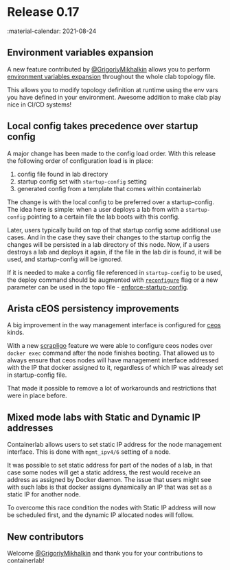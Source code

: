 # Release 0.17
:material-calendar: 2021-08-24

## Environment variables expansion
A new feature contributed by [@GrigoriyMikhalkin](https://github.com/GrigoriyMikhalkin) allows you to perform [environment variables expansion](../manual/nodes.md#env) throughout the whole clab topology file.

This allows you to modify topology definition at runtime using the env vars you have defined in your environment. Awesome addition to make clab play nice in CI/CD systems!


## Local config takes precedence over startup config
A major change has been made to the config load order. With this release the following order of configuration load is in place:

1. config file found in lab directory
2. startup config set with `startup-config` setting
3. generated config from a template that comes within containerlab

The change is with the local config to be preferred over a startup-config. The idea here is simple: when a user deploys a lab from with a `startup-config` pointing to a certain file the lab boots with this config.

Later, users typically build on top of that startup config some additional use cases. And in the case they save their changes to the startup config the changes will be persisted in a lab directory of this node. Now, if a users destroys a lab and deploys it again, if the file in the lab dir is found, it will be used, and startup-config will be ignored.

If it is needed to make a config file referenced in `startup-config` to be used, the deploy command should be augmented with [`reconfigure`](../cmd/deploy.md#reconfigure) flag or a new parameter can be used in the topo file - [enforce-startup-config](../manual/nodes.md#enforce-startup-config).

## Arista cEOS persistency improvements
A big improvement in the way management interface is configured for [ceos](../manual/kinds/ceos.md) kinds.

With a new [scrapligo](https://github.com/scrapli/scrapligo) feature we were able to configure ceos nodes over `docker exec` command after the node finishes booting. That allowed us to always ensure that ceos nodes will have management interface addressed with the IP that docker assigned to it, regardless of which IP was already set in startup-config file.

That made it possible to remove a lot of workarounds and restrictions that were in place before.

## Mixed mode labs with Static and Dynamic IP addresses
Containerlab allows users to set static IP address for the node management interface. This is done with `mgmt_ipv4/6` setting of a node.

It was possible to set static address for part of the nodes of a lab, in that case some nodes will get a static address, the rest would receive an address as assigned by Docker daemon. The issue that users might see with such labs is that docker assigns dynamically an IP that was set as a static IP for another node.

To overcome this race condition the nodes with Static IP address will now be scheduled first, and the dynamic IP allocated nodes will follow.

## New contributors
Welcome [@GrigoriyMikhalkin](https://github.com/GrigoriyMikhalkin) and thank you for your contributions to containerlab!
